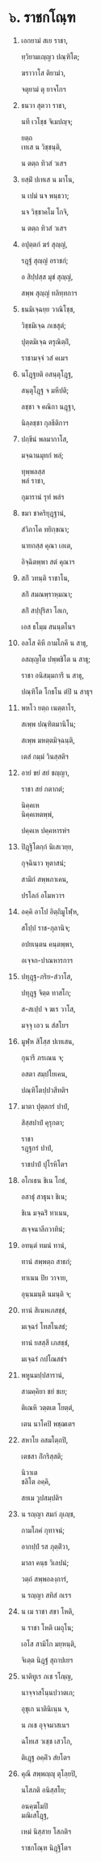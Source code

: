 <h1>๖. ราชกโณฺฑ</h1>
<ol>
<li>
เอกยามํ สเย ราชา,  
  
ทฺวิยามเญฺญว ปณฺฑิโต;  
  
ฆราวาโส ติยามํว,  
  
จตุยามํ ตุ ยาจโกฯ  
</li>
  
<li>
ธนวา สุตวา ราชา,  
  
นที เวโชฺช จิเมปญฺจ;  
  
ยตฺถ  
เทเส น วิชฺชนฺติ,  
  
น ตตฺถ ทิวสํ วเสฯ  
</li>
  
<li>
ยสฺมิํ ปเทเส น มาโน,  
  
น เปมํ นจ พนฺธวา;  
  
นจ วิชฺชาคโม โกจิ,  
  
น ตตฺถ ทิวสํ วเสฯ  
</li>
  
<li>
อปุตฺตกํ ฆรํ สุญฺญํ,  
  
รฎฺฐํ สุญฺญํ อราชกํ;  
  
อ สิปฺปสฺส มุขํ สุญฺญํ,  
  
สพฺพ สุญฺญํ ทลิทฺทกาฯ  
</li>
  
<li>
ธนมิเจฺฉยฺย วาณิโชฺช,  
  
วิชฺชมิเจฺฉ ภเชสุตํ;  
  
ปุตฺตมิเจฺฉ ตรุณิตฺถิํ,  
  
ราชามจฺจํ วสํ คเมฯ  
</li>
  
<li>
นโฎฺฐยติ อสนฺตุโฎฺฐ,  
  
สนฺตุโฎฺฐ จ มหีปติ;  
  
ลชฺชา จ คณิกา นฎฺฐา,  
  
นิลฺลชฺชา กุลธีติกาฯ  
</li>
  
<li>
ปกฺขีนํ พลมากาโส,  
  
มจฺฉานมุทกํ พลํ;  
  
ทุพฺพลสฺส  
พลํ ราชา,  
  
กุมารานํ รุทํ พลํฯ  
</li>
  
<li>
ขมา ชาคริยุฎฺฐานํ,  
  
สํวิภาโค ทยิกฺขณา;  
  
นายกสฺส คุณา เอเต,  
  
อิจฺฉิตพฺพา สตํ คุณาฯ  
</li>
  
<li>
สกิํ วทนฺติ ราชาโน,  
  
สกิํ สมณพฺราหฺมณา;  
  
สกิํ สปฺปุริสา โลเก,  
  
เอส ธโมฺม สนนฺตโนฯ  
</li>
  
<li>
อลโส คิหี กามโภคี น สาธุ,  
  
อสญฺญโต ปพฺพชิโต น สาธุ;  
  
ราชา อนิสมฺมการี น สาธุ,  
  
ปณฺฑิโต โกธโน ตํปิ น สาธุฯ  
</li>
  
<li>
พหโว ยตฺถ เนตฺตาโร,  
  
สเพฺพ ปณฺฑิตมานิโน;  
  
สเพฺพ มหตฺตมิจฺฉนฺติ,  
  
เตสํ กมฺมํ วินสฺสติฯ  
</li>
  
<li>
อายํ ขยํ สยํ ชญฺญา,  
  
ราชา สยํ กตากตํ;  
  
นิคฺคเห  
นิคฺคเหตพฺพํ,  
  
ปคฺคเห ปคฺคหารหํฯ  
</li>
  
<li>
ปิฎฺฐิโตกฺกํ นิเสเวยฺย,  
  
กุจฺฉินาว หุตาสนํ;  
  
สามิกํ สพฺพภาเคน,  
  
ปรโลกํ อโมหวาฯ  
</li>
  
<li>
อคฺคิ อาโป อิตฺถิมูโฬฺห,  
  
สโปฺป ราช-กุลานิจ;  
  
อปยเนฺตน คนฺตพฺพา,  
  
อเจฺจก-ปาณหารกาฯ  
</li>
  
<li>
ปทุฎฺฐ-ภริย-สํวาโส,  
  
ปทุฎฺฐ จิตฺต ทาสโก;  
  
ส-สเปฺป จ ฆเร วาโส,  
  
มจฺจุ เอว น สํสโยฯ  
</li>
  
<li>
มูฬฺห สิโสฺส ปเทเสน,  
  
กุนารี ภรเณน จ;  
  
อสตา สมฺปโยเคน,  
  
ปณฺฑิโตปฺปวสีทติฯ  
</li>
  
<li>
มาตา ปุตฺตกรํ ปาปํ,  
  
สิสฺสปาปํ คุรุกตา;  
  
ราชา  
รฎฺฐกรํ ปาปํ,  
  
ราชปาปํ ปุโรหิโตฯ  
</li>
  
<li>
อโกเธน ชิเน โกธํ,  
  
อสาธุํ สาธุนา ชิเน;  
  
ชิเน มจฺฉริํ ทาเนน,  
  
สเจฺจนาลีกวาทินํ;  
</li>
  
<li>
อทนฺตํ ทมนํ ทานํ,  
  
ทานํ สพฺพตฺถ สาธกํ;  
  
ทาเนน ปิย วาจาย,  
  
อุนฺนมนฺติ นมนฺติ จ;  
</li>
  
<li>
ทานํ สิเนหเภสชฺชํ,  
  
มเจฺฉรํ โทสโนสธํ;  
  
ทานํ ยสสฺสี เภสชฺชํ,  
  
มเจฺฉรํ กปโณสธํฯ  
</li>
  
<li>
พหูนมปฺปสารานํ,  
  
สามคฺคิยา ชยํ ชเย;  
  
ติเณหิ วตฺตเต โยตฺตํ,  
  
เตน นาโคปิ พชฺฌเตฯ  
</li>
  
<li>
สหาโย อสมโตฺถปิ,  
  
เตชสา กิํกริสฺสติ;  
  
นิวาเต  
ชลิโต อคฺคิ,  
  
สยเม วูปสมฺปติฯ  
</li>
  
<li>
น รญฺญา สมกํ ภุเญฺช,  
  
กามโภคํ กุทาจนํ;  
  
อากปฺปํ รส ภุตฺติํวา,  
  
มาลา คนฺธ วิเลปนํ;  
  
วตฺถํ สพฺพอลงฺการํ,  
  
น รญฺญา สทิสํ กเรฯ  
</li>
  
<li>
น เม ราชา สขา โหติ,  
  
น ราชา โหติ เมถุโน;  
  
เอโส สามิโก มยฺหนฺติ,  
  
จิเตฺต นิฎฺฐํ สุถาปเยฯ  
</li>
  
<li>
นาติทูเร ภเช รโญฺญ,  
  
นาจฺจาสโนฺนปวาตเก;  
  
อุชุเก นาตินิเนฺน จ,  
  
น ภเช อุจฺจมาสเนฯ  
  
ฉโทเส วเชฺช เสวโก,  
  
ติเฎฺฐ อคฺคิํว สํยโตฯ  
</li>
  
<li>
คุณี สพฺพญฺญุ ตุโลฺยปิ,  
  
นโสภติ อนิสฺสโย;  
  
อนคฺฆโมปิ  
มณิเสโฎฺฐ,  
  
เหมํ นิสฺสาย โสภติฯ  
</li>
  
ราชกโณฺฑ นิฎฺฐิโตฯ  
</li>
  
  
  
  
  